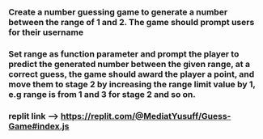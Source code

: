 ### Create a number guessing game to generate a number between the range of 1 and 2. The game should prompt users for their username
### Set range as function parameter and prompt the player to predict the generated number between the given range, at a correct guess, the game should award the player a point, and move them to stage 2 by increasing the range limit value by 1, e.g range is from 1 and 3 for stage 2 and so on.
### replit link --> https://replit.com/@MediatYusuff/Guess-Game#index.js
